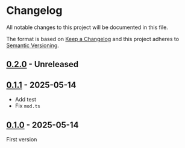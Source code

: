 <!-- deno-fmt-ignore-file -->

# Changelog
All notable changes to this project will be documented in this file.

The format is based on [Keep a Changelog](http://keepachangelog.com/) and this
project adheres to [Semantic Versioning](http://semver.org/).

## [0.2.0] - Unreleased

## [0.1.1] - 2025-05-14
- Add test
- Fix `mod.ts`

## [0.1.0] - 2025-05-14
First version

[0.2.0]: https://github.com/2b3d4f/lume-theme-template/compare/v0.1.1...HEAD
[0.1.1]: https://github.com/2b3d4f/lume-theme-template/compare/v0.1.0...v0.1.1
[0.1.0]: https://github.com/2b3d4f/lume-theme-template/releases/tag/v0.1.0

